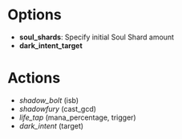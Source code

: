 

# Options
  * **soul_shards**: Specify initial Soul Shard amount
  * **dark\_intent\_target**

# Actions
  * _shadow\_bolt_ (isb)
  * _shadowfury_ (cast\_gcd)
  * _life\_tap_ (mana\_percentage, trigger)
  * _dark\_intent_ (target)